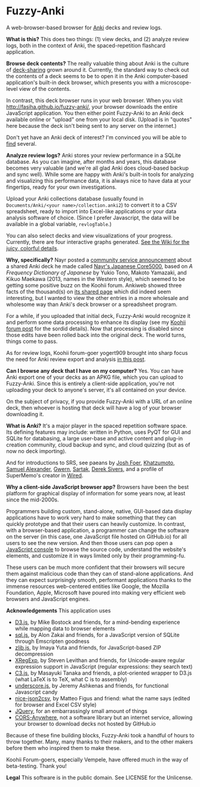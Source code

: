 Fuzzy-Anki
==========
A web-browser-based browser for [Anki](http://ankisrs.net/) decks and review logs.

**What is this?**
This does two things: (1) view decks, and (2) analyze review logs, both in the context of Anki, the spaced-repetition flashcard application.

**Browse deck contents?**
The really valuable thing about Anki is the culture of [deck-sharing](https://ankiweb.net/shared/decks/) grown around it. Currently, the standard way to check out the contents of a deck seems to be to open it in the Anki computer-based application's built-in deck browser, which presents you with a microscope-level view of the contents.

In contrast, this deck browser runs in your web browser. When you visit http://fasiha.github.io/fuzzy-anki/, your browser downloads the entire JavaScript application. You then either point Fuzzy-Anki to an Anki deck available online or "upload" one from your local disk. (Upload is in "quotes" here because the deck isn't being sent to any server on the internet.)

Don't yet have an Anki deck of interest? I'm convinced you will be able to [find](https://ankiweb.net/shared/decks/) several.

**Analyze review logs?**
Anki stores your review performance in a SQLite database. As you can imagine, after months and years, this database becomes very valuable (and we're all glad Anki does cloud-based backup and sync well). While some are happy with Anki's built-in tools for analyzing and visualizing this performance data, it is always nice to have data at your fingertips, ready for your own investigations.

Upload your Anki collections database (usually found in `Documents/Anki/<your name>/collection.anki2`) to convert it to a CSV spreadsheet, ready to import into Excel-like applications or your data analysis software of choice. (Since I prefer Javascript, the data will be available in a global variable, `revlogTable`.)

You can also select decks and view visualizations of your progress. Currently, there are four interactive graphs generated. [See the Wiki for the juicy, colorful details](https://github.com/fasiha/fuzzy-anki/wiki).

**Why, specifically?**
Nayr posted a [community service announcement](http://forum.koohii.com/viewtopic.php?pid=223330) about a shared Anki deck he made called [Nayr's Japanese Core5000](https://ankiweb.net/shared/info/1269450669), based on _A Frequency Dictionary of Japanese_ by Yukio Tono, Makoto Yamazaki, and Kikuo Maekawa (2013, names in the Western style), which seemed to be getting some positive buzz on the Koohii forum. Ankiweb showed three facts of the thousand(s) on [its shared page](https://ankiweb.net/shared/info/1269450669) which did indeed seem interesting, but I wanted to view the other entries in a more wholesale and wholesome way than Anki's deck browser or a spreadsheet program. 

For a while, if you uploaded that initial deck, Fuzzy-Anki would recognize it and perform some data processing to enhance its display (see my [Koohii forum post](http://forum.koohii.com/viewtopic.php?pid=223323#p223323) for the sordid details). Now that processing is disabled since those edits have been rolled back into the original deck. The world turns, things come to pass.

As for review logs, Koohii forum-goer yogert909 brought into sharp focus the need for Anki review export and analysis [in this post](http://forum.koohii.com/viewtopic.php?pid=222784#p222784).

**Can I browse any deck that I have on my computer?**
Yes. You can have Anki export one of your decks as an APKG file, which you can upload to Fuzzy-Anki. Since this is entirely a client-side application, you're not uploading your deck to anyone's server, it's all contained on your device.

On the subject of privacy, if you provide Fuzzy-Anki with a URL of an online deck, then whoever is hosting that deck will have a log of your browser downloading it.

**What is Anki?**
It's a major player in the spaced repetition software space. Its defining features may include: written in Python, uses PyQT for GUI and SQLite for databasing, a large user-base and active content and plug-in creation community, cloud backup and sync, and cloud quizzing (but as of now no deck importing).

And for introductions to SRS, see paeans by [Josh Foer](http://www.theguardian.com/education/2012/nov/09/learn-language-in-three-months), [Khatzumoto](http://www.alljapaneseallthetime.com/blog/what-is-an-srs), [Samuel Alexander](http://www.xamuel.com/spaced-repetition-systems/), [Gwern](http://www.gwern.net/Spaced%20repetition), [Sartak](http://sartak.org/2010/01/on-learning.html), [Derek Sivers](http://sivers.org/srs), and a profile of SuperMemo's creator in [Wired](http://archive.wired.com/medtech/health/magazine/16-05/ff_wozniak?currentPage=all).

**Why a client-side JavaScript browser app?**
Browsers have been the best platform for graphical display of information for some years now, at least since the mid-2000s. 

Programmers building custom, stand-alone, native, GUI-based data display applications have to work very hard to make something that they can quickly prototype and that their users can heavily customize. In contrast, with a browser-based application, a programmer can change the software on the server (in this case, one JavaScript file hosted on GitHub.io) for all users to see the new version. And then those users can pop open a [JavaScript console](http://jsforcats.com/) to browse the source code, understand the website's elements, and customize it in ways limited only by their programming-fu.

These users can be much more confident that their browsers will secure them against malicious code than they can of stand-alone applications. And they can expect surprisingly smooth, performant applications thanks to the immense resources web-centered entities like Google, the Mozilla Foundation, Apple, Microsoft have poured into making very efficient web browsers and JavaScript engines.

**Acknowledgements** This application uses
- [D3.js](http://d3js.org), by Mike Bostock and friends, for a mind-bending experience while mapping data to browser elements
- [sql.js](https://github.com/kripken/sql.js), by Alon Zakai and friends, for a JavaScript version of SQLite through Emscripten goodness
- [zlib.js](https://github.com/imaya/zlib.js), by Imaya Yuta and friends, for JavaScript-based ZIP decompression
- [XRegExp](http://xregexp.com/), by Steven Levithan and friends, for Unicode-aware regular expression support in JavaScript (regular expressions: they search text)
- [C3.js](http://c3js.org/), by Masayuki Tanaka and friends, a plot-oriented wrapper to D3.js (what LaTeX is to TeX, what C is to assembly)
- [underscore.js](http://underscorejs.org/), by Jeremy Ashkenas and friends, for functional Javascript candy
- [nice-json2csv](https://github.com/matteofigus/nice-json2csv), by Matteo Figus and friend: what the name says (edited for browser and Excel CSV style)
- [JQuery](http://jquery.com/), for an embarrassingly small amount of things
- [CORS-Anywhere](http://cors-anywhere.herokuapp.com), not a software library but an internet service, allowing your browser to download decks not hosted by GitHub.io

Because of these fine building blocks, Fuzzy-Anki took a handful of hours to throw together. Many, many thanks to their makers, and to the other makers before them who inspired them to make these.

Koohii Forum-goers, especially Vempele, have offered much in the way of beta-testing. Thank you!

**Legal** This software is in the public domain. See LICENSE for the Unlicense.